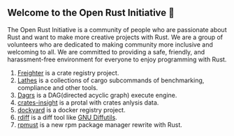 ## Welcome to the Open Rust Initiative 🙌

The Open Rust Initiative is a community of people who are passionate about Rust and want to make more creative projects with Rust. We are a group of volunteers who are dedicated to making community more inclusive and welcoming to all. We are committed to providing a safe, friendly, and harassment-free environment for everyone to enjoy programming with Rust.

1. [Freighter](https://github.com/open-rust-initiative/freighter) is a crate registry project.
2. [Lathes](https://github.com/open-rust-initiative/lathes) is a collections of cargo subcommands of benchmarking, compliance and other tools.
3. [Dagrs](https://github.com/open-rust-Initiative/dagrs) is a DAG(directed acyclic graph) execute engine.
4. [crates-insight](https://github.com/open-rust-initiative/crates-insight) is a protal with crates anlysis data.
5. [dockyard](https://github.com/open-rust-initiative/dockyard) is a docker registry project.
6. [rdiff](https://github.com/open-rust-initiative/rdiff) is a diff tool like [GNU Diffutils](https://www.gnu.org/software/diffutils).
7. [rpmust](https://github.com/open-rust-initiative/rpmust) is a new rpm package manager rewrite with Rust.
